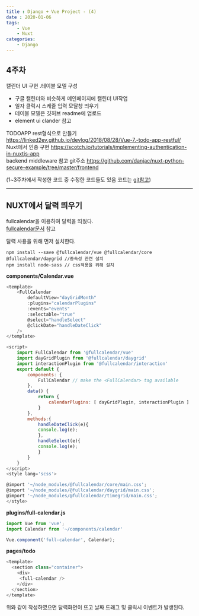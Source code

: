 ```yaml
---
title : Django + Vue Project - (4)
date : 2020-01-06
tags:
    - Vue
    - Nuxt
categories:
    - Django
---
```


## 4주차  
캘린더 UI 구현 .테이블 모델 구성

- 구글 캘린더와 비슷하게 메인페이지에 캘린더 UI작업  
- 일자 클릭시 스케줄 입력 모달창 띄우기  
- 테이블 모델은 깃허브 readme에 업로드  
- element ui clander 참고  

TODOAPP rest형식으로 만들기 <https://linked2ev.github.io/devlog/2018/08/28/Vue-7.-todo-app-restful/>  
Nuxt에서 인증 구현 <https://scotch.io/tutorials/implementing-authentication-in-nuxtjs-app>  
backend middleware 참고 git주소 <https://github.com/danjac/nuxt-python-secure-example/tree/master/frontend>

(1~3주차에서 작성한 코드 중 수정한 코드들도 있음 코드는 [git참고])
***
## NUXT에서 달력 띄우기  
fullcalendar을 이용하여 달력을 띄웠다.  
[fullcalendar문서] 참고


달력 사용을 위해 먼저 설치한다.  
```shell
npm install --save @fullcalendar/vue @fullcalendar/core @fullcalendar/daygrid //종속성 관련 설치
npm install node-sass // css적용을 위해 설치
```

**components/Calendar.vue**  

```javascript
<template>
    <FullCalendar 
        defaultView="dayGridMonth"
        :plugins="calendarPlugins"
        :events="events"
        :selectable="true"
        @select="handleSelect"
        @clickDate="handleDateClick"
    />
</template>

<script>
    import FullCalendar from '@fullcalendar/vue'
    import dayGridPlugin from '@fullcalendar/daygrid'
    import interactionPlugin from '@fullcalendar/interaction'
    export default {
        components: {
            FullCalendar // make the <FullCalendar> tag available
        },
        data() {
            return {
                calendarPlugins: [ dayGridPlugin, interactionPlugin ]
            }
        },
        methods:{
            handleDateClick(e){
            console.log(e);
            },
            handleSelect(e){
            console.log(e);
            }
        }
    }
</script>
<style lang='scss'>

@import '~/node_modules/@fullcalendar/core/main.css';
@import '~/node_modules/@fullcalendar/daygrid/main.css';
@import '~/node_modules/@fullcalendar/timegrid/main.css';
</style>
```

**plugins/full-calendar.js**  

```javascript
import Vue from 'vue';
import Calendar from '~/components/calendar'

Vue.component('full-calendar', Calendar);
```  


**pages/todo**  

```javascript
<template>
  <section class="container">
    <div>
     <full-calendar />
    </div>
  </section>
</template>
```
위와 같이 작성하였으면 달력화면이 뜨고 날짜 드래그 및 클릭시 이벤트가 발생된다.  


[git참고]: https://github.com/komo3344/Microservices-Architecture
[fullcalendar문서]: https://fullcalendar.io/docs/vue  
